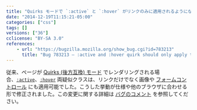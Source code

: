 ```yaml
---
title: "Quirks モードで `:active` と `:hover` がリンクのみに適用されるようになりました"
date: "2014-12-19T11:15:21-05:00"
categories: ["css"]
tags: []
versions: ["36"]
cclicense: "BY-SA 3.0"
references:
    - url: "https://bugzilla.mozilla.org/show_bug.cgi?id=783213"
      title: "Bug 783213 – :active and :hover quirk should only apply to links"
---
```

従来、ページが [Quirks (後方互換) モード](https://developer.mozilla.org/ja/docs/Mozilla_Quirks_Mode_Behavior) でレンダリングされる場合、[`:active`](https://developer.mozilla.org/ja/docs/Web/CSS/:active)、[`:hover`](https://developer.mozilla.org/ja/docs/Web/CSS/:hover) 両疑似クラスは、リンクだけでなく画像や [フォームコントロール](https://developer.mozilla.org/ja/docs/Web/Guide/HTML/Forms_in_HTML) にも適用可能でした。こうした挙動が仕様や他のブラウザに合わせる形で修正されました。この変更に関する詳細は [バグのコメント](https://bugzilla.mozilla.org/show_bug.cgi?id=783213#c31) を参照してください。
